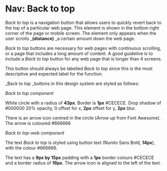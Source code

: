# Nav: Back to top

_Back to top_ is a navigation button that allows users to quickly revert back to the top of a particular web page. This element is shown in the bottom right corner of the page or mobile screen. The element only appears when the user scrolls \_**\(distance\)** \_a certain amount down the web page.

_Back to top_ buttons are necessary for web pages with continuous scrolling, or a page that includes a long amount of content. A good guideline is to include a _Back to top_ button for any web page that is longer than 4 screens.

This button should always be labelled _Back to top_ since this is the most descriptive and expected label for the function.

\_Back to top \_buttons in this design system are styled as follows:

*Back to top component*

White circle with a radius of **43px**. Border is **1px** \#CECECE. Drop shadow of \#000000 20% opacity, 0 offset for x, **2px** offset for y, **2px** blur. 

There is an arrow icon centred in the circle \(_Arrow up_ from Font Awesome\). The arrow is coloured \#666666

*Back to top-web component*

The text _Back to top_ is styled using button text \(Nunito Sans Bold, **14px**\), with the colour \#666666.

The text has a **9px by 15px** padding with a **1px** border colours \#CECECE and a border radius of **16px**. The arrow icon is aligned to the left of the text. 



